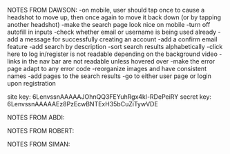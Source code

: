 NOTES FROM DAWSON:
-on mobile, user should tap once to cause a headshot to move up, then once again to move it back down (or by tapping another headshot)
-make the search page look nice on mobile
-turn off autofill in inputs
-check whether email or username is being used already
-add a message for successfully creating an account
-add a confirm email feature
-add search by description
-sort search results alphabetically
-click here to log in/register is not readable depending on the background video
-links in the nav bar are not readable unless hovered over
-make the error page adapt to any error code
-reorganize images and have consistent names
-add pages to the search results
-go to either user page or login upon registration

site key: 6LenvssnAAAAAJOhnQQ3FEYuhRgx4kl-RDePeiRY
secret key: 6LenvssnAAAAAEz8PzEcwBNTExH35bCuZiTywVDE

NOTES FROM ABDI:

NOTES FROM ROBERT:

NOTES FROM SIMAN: